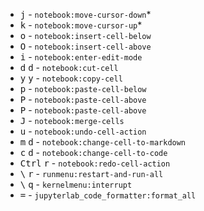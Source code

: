 * <kbd>j</kbd> - `notebook:move-cursor-down`*
* <kbd>k</kbd> - `notebook:move-cursor-up`*
* <kbd>o</kbd> - `notebook:insert-cell-below`
* <kbd>O</kbd> - `notebook:insert-cell-above`
* <kbd>i</kbd> - `notebook:enter-edit-mode`
* <kbd>d</kbd> <kbd>d</kbd> - `notebook:cut-cell`
* <kbd>y</kbd> <kbd>y</kbd> - `notebook:copy-cell`
* <kbd>p</kbd> - `notebook:paste-cell-below`
* <kbd>P</kbd> - `notebook:paste-cell-above`
* <kbd>P</kbd> - `notebook:paste-cell-above`
* <kbd>J</kbd> - `notebook:merge-cells`
* <kbd>u</kbd> - `notebook:undo-cell-action`
* <kbd>m</kbd> <kbd>d</kbd> - `notebook:change-cell-to-markdown`
* <kbd>c</kbd> <kbd>d</kbd> - `notebook:change-cell-to-code`
* <kbd>Ctrl</kbd> <kbd>r</kbd> - `notebook:redo-cell-action`
* <kbd>\\</kbd> <kbd>r</kbd> - `runmenu:restart-and-run-all`
* <kbd>\\</kbd> <kbd>q</kbd> - `kernelmenu:interrupt`
* <kbd>=</kbd> - `jupyterlab_code_formatter:format_all`

